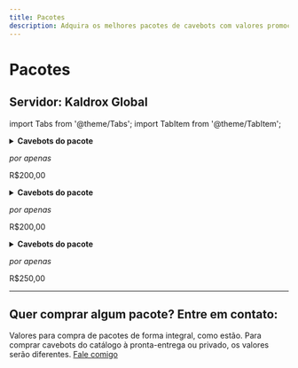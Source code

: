 ```yaml
---
title: Pacotes
description: Adquira os melhores pacotes de cavebots com valores promocionais para os servidores parceiros do JOB Scripts.
---
```

# Pacotes
## Servidor: Kaldrox Global

import Tabs from '@theme/Tabs';
import TabItem from '@theme/TabItem';

<Tabs>
  <TabItem value="valar" label="Valar Pack" default>
<details>
<summary><strong>Cavebots do pacote</strong></summary>
1. Valar Afflicted Strider, Blemished Spawn & Eyeless Devourer
2. Valar Bashmu & Juvenile Bashmu
3. Valar Boar Man, Carnivostrich, Crape Man, Harpy, Liodile & Rhindeer
4. Valar Breach Brood, Dread Intruder, Reality Reaver & Sparkion
5. Valar Cobras
6. Valar Crazeds & Arachnophobica
7. Valar Devourer, Glooth Golem, Metal Gargoyle & Rot Elemental
8. Valar Diremaw & Deepworm
9. Valar Dragolisk, Mega Dragon & Wardragon
10. Valar Exotics
11. Valar Falcon Knight & Falcon Paladin
12. Valar Feral Sphinx, Goannas, Manticore & Werelions
13. Valar Flimsy Lost Soul, Mean Lost Soul & Freakish Lost Soul
14. Valar Lumbering & Spiky Carnivor
15. Valar Minotaurs
16. Valar Rustheap Golem & Metal Gargoyle
17. Valar Sight Of Surrender
18. Valar Spectres & Arachnophobica
19. Valar Sphinx, Lamassu, Girtablilu Warrior & Crypt Warden
20. Valar The Secret Library
21. Valar Usurpers
22. Valar True Asuras & Hellhound
23. Valar Vexclaw, Grimeleech & Hellflayer
24. Valar Waspoid, Spidris Elite, Spitter, Crawler, Spidris, Hive Overseer & Kollos
25. Valar Wereboar, Werebadger, Werebear & Werewolf
26. Valar Werehyaena Shaman & Werehyaena
</details>

*por apenas*
<p style={{ fontSize: '2.5rem', fontWeight: 'bold', color: 'var(--ifm-color-primary)', fontFamily: 'var(--ifm-font-family-base)' }}>
R$200,00
</p>
  </TabItem>
  <TabItem value="bhaskar" label="Bhaskar Pack">
<details>
<summary><strong>Cavebots do pacote</strong></summary>
1. Bhaskar Asura
2. Bhaskar Black Warlock
3. Bhaskar Castle
4. Bhaskar Dark Torturer Lost Soul Destroyer S
5. Bhaskar Defiler Western Wyrm S
6. Bhaskar Demon, Dragon Lord, Fury & Infernalist
7. Bhaskar Dragon Lord NW
8. Bhaskar Draken North
9. Bhaskar Frost Dragon Terrorsleep
10. Bhaskar Fury Defiler Infernalist e Outros
11. Bhaskar Fury Dragon Lord Princess
12. Bhaskar Fury of Venom Medusa Sub W
13. Bhaskar Fury Of Venom W
14. Bhaskar Fury Sub-Solo SE
15. Bhaskar Grim Reaper Dark Torturer S
16. Bhaskar Grim Reaper Lost Soul Choking Fear
17. Bhaskar Lizard & Nefilim
18. Bhaskar Medusa Hydra Serpent W
19. Bhaskar Nefilim Cyclops Princess Behemoth
20. Bhaskar Phantasm North
21. Bhaskar Roshamuul Monsters
22. Bhaskar Western Behemoth S
23. Bhaskar Western Princess & Western Undead Village
24. Bhaskar Western Princess Village
25. Bhaskar Western Undead Princess S
</details>

*por apenas*
<p style={{ fontSize: '2.5rem', fontWeight: 'bold', color: 'var(--ifm-color-primary)', fontFamily: 'var(--ifm-font-family-base)' }}>
R$200,00
</p>
  </TabItem>
  <TabItem value="bali" label="Bali Pack">
<details>
<summary><strong>Cavebots do pacote</strong></summary>
1. Bali Cyclops Wooly Zahrain
2. Bali Dark Asura Zahrain
3. Bali Dragon Lord
4. Bali Draken Zahrain
5. Bali Elf Black Gaard S
6. Bali Elf Black Gaard W
7. Bali Fury
8. Bali Fury Gaard W
9. Bali Fury of Venom
10. Bali Fury of Venom Zahrain S
11. Bali Fury of Venom Zahrain Sub S
12. Bali Golden Asura Zahrain
13. Bali Golden Warrior Zahrain N
14. Bali Golden Warrior Zahrain NW
15. Bali Grim Reaper Dark Torturer Spectre Zahrain
16. Bali Hellhound Sub-solo Castle
17. Bali Hydra N
18. Bali Infernalist, Dark Torturer e Grim Reaper Gaard W
19. Bali Juggernaut
20. Bali Medusa Serpent Spawn Hydra Zahrain
21. Bali Nefilim Gaard W
22. Bali Phantasm Gaard
23. Bali Roshamuul Monsters Zahrain
24. Bali Terrorsleep
25. Bali Western Behemoth
26. Bali Western Behemoth Zahrain N
27. Bali Western Princess Undead Desert Zahrain
28. Bali Western Princess Zahrain Sub
29. Bali Western Undead Zahrain Sub
</details>

*por apenas*
<p style={{ fontSize: '2.5rem', fontWeight: 'bold', color: 'var(--ifm-color-primary)', fontFamily: 'var(--ifm-font-family-base)' }}>
R$250,00
</p>
  </TabItem>
</Tabs>

---

## Quer comprar algum pacote? Entre em contato:
Valores para compra de pacotes de forma integral, como estão. Para comprar cavebots do catálogo à pronta-entrega ou privado, os valores serão diferentes.
<a href="/contatos" className="button button--primary button--lg button--block">
  Fale comigo
</a>